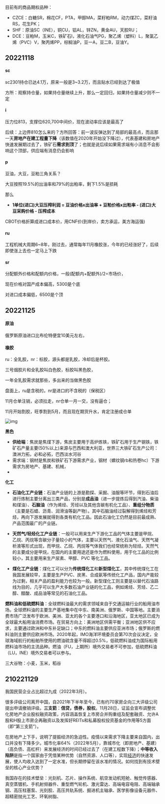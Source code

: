 目前有的商品期权品种：

- CZCE：白糖SR，棉花CF，PTA，甲醇MA，菜籽粕RM，动力煤ZC，菜籽油RS，花生PK；
- SHF：原油SC（INE），铜CU，铝AL，锌ZN，黄金AU，天胶RU；
- DCE：豆粕M，玉米C，铁矿石I，液化石油气PG，聚乙烯（塑料）L，聚氯乙烯（PVC）V，聚丙烯PP，棕榈油P，豆一A，豆二B，豆油Y。

## 20221118

#### sc

sc2301持仓已达4.1万，原来一般是3~3.2万，而且贴水已经到达了极值

方所：观察持仓量，如果持仓量继续上升，那么一定回归，如果持仓量减少则不一定

#### i

压力位813，支撑位620,700中间价，现在波动率应该是最高了

后续：上边界810怎么来的？方所回答：前一波反弹达到了局部的最高点，而且那一天**房地产在建工程量下降**（该数值在2020年开始没下降过），代表基建和房地产快速发展期过去了，铁矿石**需求到顶**了；也就是说后续如果需求端有小消息不会影响这个顶部，供应端有消息仍会影响

#### p

豆油，大豆，豆粕三角关系？

大豆按照19.5%的出油率和79%的出粕率，剩下1.5%是损耗

那么

- **1单位(进口)大豆压榨利润 = 豆油价格x出油率 + 豆粕价格x出粕率 - (进口)大豆采购价格 - 压榨成本**

CBOT价格折算成进口成本价，用CNF价(到岸价，卖方承运，美方海运强)



#### ru

工程机械大周期6~8年，刚过去，通常每年11月橡胶涨，今年的已经涨好了，后续即使涨上去也一定马上下跌

#### sr

分配额外价格和配额内价格，一般(配额内+配额外)/2=市场价，

现在价格对国产成本偏高，5300是个底

对进口成本偏低，6500是个顶



## 20221125

#### 原油

俄罗斯原油进口比布伦特便宜10美元左右，

#### 橡胶

ru：全乳胶，nr：标胶，源头都是乳胶，冷却后是杯胶。

三号烟胶片和全乳胶叫白色胶，标胶叫黑色胶，

一年全乳胶需求就那些，多出来的当做黑色胶

盘面上，ru是含税的，nr是进口的不含税的（保税区）

11月仓单注销，必须拉走，nr仓单一月一交，没有逼仓；

11月开始割胶，旺季割到5月，而且现在期货升水，肯定注册成仓单



![img](https://pica.zhimg.com/80/v2-7458620a603c6442cffcb3188419b4d2_720w.webp?source=1940ef5c)

**黑色**

- **供给端**：焦炭是焦煤下游，焦炭主要用于高炉炼铁，铁矿石用于生产钢铁，铁矿石产量主要(50%以上)来源与巴西和澳大利亚，世界三大铁矿石生产公司：澳洲力拓，必和必拓，巴西淡水河谷
- 需求端：钢材是焦炭和铁矿石下游需求产业，钢材（螺纹钢rb和热卷hc）下游需求为房地产、基建、机械，
- 

**化工**

- **石油化工产业链**：石油产业链的上游是勘探、采掘、油服等环节，得到石油后进行炼制主要分离出三类产品，分别是**成品油**（进一步提炼后得到汽油、柴油和煤油）、**石脑油**（作为烯烃、芳烃以及其他含碳有机化工品）、**重组分物质**（主要是石蜡、沥青、润滑油等副产物）。其中石脑油经过裂解得到烯烃和芳烃，再向下游发展就得到各类有机化工品。因此石油化工仍然是目前最成熟、产品范围最广的产业链。

- **天然气/轻烃化工产业链**：一般可以用来生产下游化工品的气体主要是甲烷、乙烷、丙烷等含碳分子量较小的气体，主要以天然气、液化石油气、天然气凝析液等形式出现，而甲烷、乙烷、丙烷等气体我们也经常统称为轻烃。天然气的主要成分是甲烷，在国内的主要用途还是作为燃料使用，用于化工品的比例较小，其主要用来生产尿素、甲醇、PVC 等化工品。
- **煤化工产业链**：煤化工可以分为**传统煤化工**和**新型煤化工**，其中传统煤化工在我国发展较早，主要是生产PVC、炭黑、合成氨等传统化工产品，国内产能较为过剩，相关产品的盈利能力也较为一般。新型煤化工则主要是以替代石油路线为目的，几乎可以生产大多数石油产业链的化工品，例如烯烃、芳烃、乙二醇、醋酸、成品油等常见的石油化工品。



**燃料油和低硫燃料油**：全球燃料油最大的需求领域来自于交通运输行业的船用油市场。全球燃料油的主要生产基地集中在中东、南美洲、俄罗斯、中国等地。主要消费市场广泛发布于欧洲、美洲、亚太的各个主要港口和沿海地区，亚太地区已成为全球最大船用油消费市场。在贸易方向上：美洲地区供需平衡；亚洲地区供不应求，主要通过欧洲和中东补足缺口；中东的燃料油主要供应亚洲市场；俄罗斯的燃料油则主要供应欧洲市场。2020年起，IMO海洋环境委员会第70次会议决定，全球海域航行的船舶所使用的燃油硫含量不得超过0.5%，低硫燃料油成为国际船用燃料油市场的主流品种。燃油（FU，上期所）境外交易者不可参加，低硫燃料油（LU，INE）境外交易者可以参与。

三大谷物：小麦，玉米，稻谷

## 210221129

我国民营企业占比超过九成（2022年3月）。

很多评级公司离开中国，自2021年下半年至今，已有约70家房企向三大评级公司提出申请撤销评级。**三支箭**：**信贷，债券，股权**。11月28日，证监会宣布调整优化房地产企业股权融资政策，内容涵盖恢复上市房企并购重组及配套融资、允许A股和H股上市房企再融资以及发挥好REITs和私募股权投资基金的作用等5方面（即“第三支箭”）。

在房地产上下手，说明了提振经济的急迫性。疫情以来需求下降主要来自国内，出口并没有下降多少。城市化率64%（2022年5月），靠城市化（即房地产、基建）（高负债、高杠杆）来发展经济的时间已经过去了（在建工程数下降）；**中等收入陷阱**是指一个国家由于凭借某种优势（自然资源、人口等），实现[经济](https://baike.baidu.com/item/经济/403149?fromModule=lemma_inlink)的快速发展，使人均收入达到了一定水准，但长期停留在该水准的情况。如何找到有技术壁垒的核心产业优势？

我国存在的技术壁垒：光刻机、芯片、操作系统、航空发动机短舱、触觉传感器、真空蒸镀机、手机射频器件、重型燃气轮机、激光雷达、高端电容电阻、高端轴承钢、高压柱塞泵、光刻胶、高压共轨系统、掘进机主轴承、医学影像设备元器件、超精密抛光工艺、环氧树脂、



